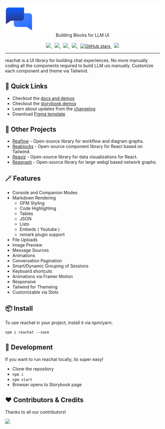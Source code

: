 <div align="center">
  <img width="650" src=".storybook/logo.png">
  <br />
  Building Blocks for LLM UI
  <br /><br />
  <a href="https://github.com/reaviz/reachat/actions/workflows/build.yml">
    <img src="https://github.com/reaviz/reachat/actions/workflows/build.yml/badge.svg" />
  </a>
  &nbsp;
  <a href="https://npm.im/reachat" target="_blank">
    <img src="https://img.shields.io/npm/v/reachat.svg" />
  </a>&nbsp;
  <a href="https://npm.im/reachat" target="_blank">
    <img src="https://badgen.net/npm/dw/reachat" />
  </a>&nbsp;
  <a href="https://github.com/reaviz/reachat/blob/master/LICENSE">
    <img src="https://badgen.now.sh/badge/license/apache2" />
  </a>&nbsp;
  <a href="https://github.com/reaviz/reachat">
    <img alt="GitHub stars" src="https://img.shields.io/github/stars/reaviz/reachat?style=social" />
  </a>&nbsp;
  <a href="https://discord.gg/tt8wGExq35" target="_blank">
    <img src="https://img.shields.io/discord/773948315037073409?label=discord" />
  </a>
</div>

---

reachat is a UI library for building chat experiences. No more manually coding
all the components required to build LLM uis manually. Customize each component and
theme via Tailwind.

## 🚀 Quick Links
- Checkout the [docs and demos](https://reachat.dev)
- Checkout the [storybook demos](https://storybook.reachat.dev)
- Learn about updates from the [changelog](CHANGELOG.md)
- Download [Figma template](https://www.figma.com/community/file/1401162540082414292/reachat-landing-page-public)

## 💎 Other Projects

- [Reaflow](https://reaflow.dev?utm=reagraph) - Open-source library for workflow and diagram graphs.
- [Reablocks](https://reablocks.dev?utm=reagraph) - Open-source component library for React based on Tailwind.
- [Reaviz](https://reaviz.dev?utm=reagraph) - Open-source library for data visualizations for React. 
- [Reagraph](https://reagraph.dev?utm=reaviz) - Open-source library for large webgl based network graphs.

## 🪄 Features
- Console and Companion Modes
- Markdown Rendering
  - GFM Styling
  - Code Highlighting
  - Tables
  - JSON
  - Lists
  - Embeds ( Youtube )
  - remark plugin support
- File Uploads
- Image Preview
- Message Sources
- Animations
- Conversation Pagination
- Smart/Dynamic Grouping of Sessions
- Keyboard shortcuts
- Animations via Framer Motion
- Responsive
- Tailwind for Themeing
- Customizable via Slots

## 📦 Install

To use reachat in your project, install it via npm/yarn:

```
npm i reachat --save
```

## 🔭 Development

If you want to run reachat locally, its super easy!

- Clone the repository
- `npm i`
- `npm start`
- Browser opens to Storybook page

## ❤️ Contributors & Credits

Thanks to all our contributors!

<a href="https://github.com/reaviz/reachat/graphs/contributors"><img src="https://opencollective.com/reaviz/contributors.svg?width=890" /></a>


